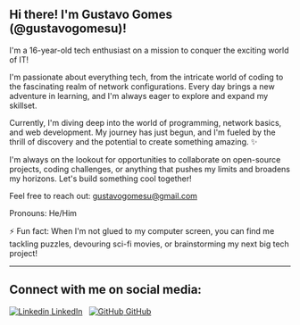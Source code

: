 ## Hi there! I'm Gustavo Gomes (@gustavogomesu)!

I'm a 16-year-old tech enthusiast on a mission to conquer the exciting world of IT! 

I'm passionate about everything tech, from the intricate world of coding to the fascinating realm of network configurations. Every day brings a new adventure in learning, and I'm always eager to explore and expand my skillset. 

Currently, I'm diving deep into the world of programming, network basics, and web development. My journey has just begun, and I'm fueled by the thrill of discovery and the potential to create something amazing. ✨

I'm always on the lookout for opportunities to collaborate on open-source projects, coding challenges, or anything that pushes my limits and broadens my horizons. Let's build something cool together! 

Feel free to reach out: gustavogomesu@gmail.com

Pronouns: He/Him

⚡ Fun fact: When I'm not glued to my computer screen, you can find me tackling puzzles, devouring sci-fi movies, or brainstorming my next big tech project! 

---

## Connect with me on social media:

[![Linkedin](https://i.sstatic.net/gVE0j.png) LinkedIn](https://www.linkedin.com/in/gustavo-gomes-a03b76301/)
&nbsp;
[![GitHub](https://i.sstatic.net/tskMh.png) GitHub](https://github.com/gustavogomesu)